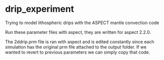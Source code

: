 # drip_experiment
Trying to model lithospheric drips with the ASPECT mantle convection code 

Run these parameter files with aspect, they are written for aspect 2.2.0.

The 2ddrip.prm file is ran with aspect and is edited constantly since each simulation has the original prm file attached to the output folder. If we wanted to revert to previous parameters we can simply copy that code.